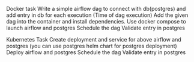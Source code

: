 Docker task
Write a simple airflow dag to connect with db(postgres) and add entry in db for each execution (Time of dag execution)
Add the given dag into the container and install dependencies.
Use docker compose to launch airflow and postgres
Schedule the dag
Validate entry in postgres



Kubernetes Task
Create deployment and service for above airflow and postgres (you can use postgres helm chart for postgres deployment)
Deploy airflow and postgres
Schedule the dag
Validate entry in postgres
